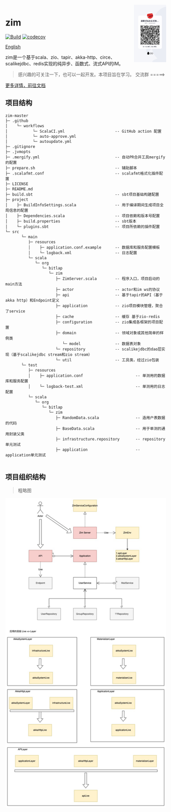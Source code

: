 <img align="right" width="20%" height="10%" src="./qq_group.JPG" alt="https://dreamylost.cn">

# zim
[![Build](https://github.com/bitlap/zim/actions/workflows/ScalaCI.yml/badge.svg?branch=master)](https://github.com/bitlap/zim/actions/workflows/ScalaCI.yml)
[![codecov](https://codecov.io/gh/bitlap/zim/branch/master/graph/badge.svg?token=V95ZMWUUCE)](https://codecov.io/gh/bitlap/zim)

[English](./README_EN.md)

zim是一个基于scala、zio、tapir、akka-http、circe、scalikejdbc、redis实现的纯异步、函数式、流式API的IM。

> 感兴趣的可关注一下，也可以一起开发。本项目旨在学习。  交流群 =====>

[更多详情，前往文档](https://bitlap.org/zh-CN/lab/zim#%E5%A6%82%E4%BD%95%E5%8F%82%E4%B8%8E%E8%B4%A1%E7%8C%AE)

## 项目结构

```
zim-master
├─ .github
│    └─ workflows   
│           └─ ScalaCI.yml                      -- GitHub action 配置
│           └─ auto-approve.yml
│           └─ autoupdate.yml             
├─ .gitignore
├─ .jvmopts
├─ .mergify.yml                                 -- 自动PR合并工具mergify的配置
├─ prepare.sh                                   -- 辅助脚本
├─ .scalafmt.conf                               -- scalafmt格式化插件配置
├─ LICENSE
├─ README.md
├─ build.sbt                                    -- sbt项目基础构建配置
├─ project
│    ├─ BuildInfoSettings.scala                 -- 用于编译期间生成项目全局信息的配置
│    ├─ Dependencies.scala                      -- 项目依赖和版本号配置
│    ├─ build.properties                        -- sbt版本
│    └─ plugins.sbt                             -- 项目所依赖的插件配置
└─ src
       └─ main
          ├─ resources
          │    ├─ application.conf.example      -- 数据库和服务配置模板
          │    └─ logback.xml                   -- 日志配置
          └─ scala
             └─ org
                └─ bitlap
                   └─ zim
                      ├─ ZimServer.scala        -- 程序入口，项目启动的main方法
                      ├─ actor                  -- actor和im ws的协议
                      ├─ api                    -- 基于tapir的API（基于akka http）和Endpoint定义
                      ├─ application            -- zio项目模块管理，聚合了service
                      ├─ cache                  -- 缓存 基于zio-redis
                      ├─ configuration          -- zio集成各框架的项目配置
                      ├─ domain                 -- 领域对象或其他简单的样例类
                         └─ model               -- 数据表对象
                      └─ repository             -- scalikejdbc的dao层实现（基于scalikejdbc stream和zio stream）
                      └─ util                   -- 工具类，经过zio包装
       └─ test
          ├─ resources
          │    ├─ application.conf                       -- 单测用的数据库和服务配置
          │    └─ logback-test.xml                       -- 单测用的日志配置
          └─ scala
             └─ org
                └─ bitlap
                   └─ zim
                      ├─ RandomData.scala                -- 造用户表数据的代码
                      ├─ BaseData.scala                  -- 用于单测的通用封装父类
                      ├─ infrastructure.repository       -- repository单元测试
                      ├─ application                     -- application单元测试
                                          
```

## 项目组织结构

> 粗略图

![](./zim.jpeg)
